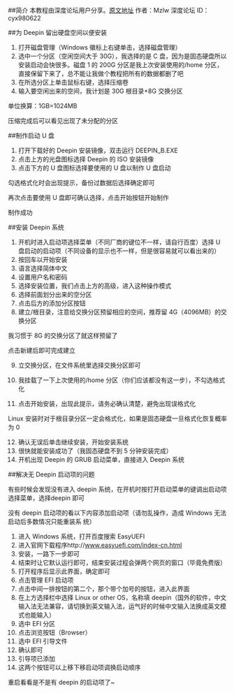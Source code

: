 ##简介
本教程由深度论坛用户分享。[原文地址](https://bbs.deepin.org/forum.php?mod=viewthread&tid=135870)
作者：Mzlw
深度论坛 ID：cyx980622

##为 Deepin 留出硬盘空间以便安装
1. 打开磁盘管理（Windows 徽标上右键单击，选择磁盘管理）
2. 选中一个分区（空闲空间大于 30G），我选择的是 C 盘，因为是固态硬盘所以安装启动会快很多。磁盘 1 的 200G 分区是我上次安装使用的/home 分区，直接保留下来了，总不能让我做个教程把所有的数据都删了吧
3. 在所选分区上单击鼠标右键，选择压缩卷
4. 输入要空闲出来的空间，我计划是 30G 根目录+8G 交换分区

单位换算：1GB=1024MB

压缩完成后可以看见出现了未分配的分区

##制作启动 U 盘

1. 打开下载好的 Deepin 安装镜像，双击运行 DEEPIN_B.EXE
2. 点击上方的光盘图标选择 Deepin 的 ISO 安装镜像
3. 点击下方的 U 盘图标选择要使用的 U 盘以制作 U 盘启动

勾选格式化时会出现提示，备份过数据后选择确定即可

再次点击要使用 U 盘即可确认选择，点击开始按钮开始制作

制作成功

##安装 Deepin 系统

1. 开机时进入启动项选择菜单（不同厂商的键位不一样，请自行百度）选择 U 盘启动的启动项（不同设备的显示也不一样，但是很容易就可以看出来的）
2. 按回车以开始安装
3. 语言选择简体中文
4. 设置用户名和密码
5. 选择安装位置，我们点击上方的高级，进入这种操作模式
6. 选择前面划分出来的空分区
7. 点击后方的添加分区按钮
8. 建立/根目录，注意给交换分区预留相应的空间，推荐留 4G（4096MB）的交换分区

我习惯于 8G 的交换分区了就这样预留了

点击新建后即可完成建立

9. 立交换分区，在文件系统里选择交换分区即可

10. 我挂载了一下上次使用的/home 分区（你们应该都没有这一步），不勾选格式化
11. 点击开始安装，出现此提示，请务必确认清楚，避免出现误格式化

Linux 安装时对于根目录分区一定会格式化，如果是固态硬盘一旦格式化恢复概率为 0

12. 确认无误后单击继续安装，开始安装系统
13. 很快就能安装成功了（我固态硬盘不到 5 分钟安装完成）
14. 开机出现 Deepin 的 GRUB 启动菜单，直接进入 Deepin 系统

##解决无 Deepin 启动项的问题

有些时候会发现没有进入 deepin 系统，在开机时按打开启动菜单的键调出启动项选择菜单，选择deepin 即可

没有 deepin 启动项的看以下内容添加启动项（请勿乱操作，造成 Windows 无法启动后多数情况只能重装系
统）

1. 进入 Windows 系统，打开百度搜索 EasyUEFI
2. 进入官网下载程序http://www.easyuefi.com/index-cn.html
3. 安装，一路下一步即可
4. 结束时让它默认运行即可，结束安装过程会弹两个网页的窗口（毕竟免费版）
5. 打开程序后显示此界面，确定即可
6. 点击管理 EFI 启动项
7. 点击中间一排按钮的第二个，那个带个加号的按钮，进入此界面
8. 在上方选择栏中选择 Linux or other OS，名称填 deepin（国外的软件，中文输入法无法兼容，请切换到英文输入法，运气好的时候中文输入法换成英文模式也能输入）
9. 选中 EFI 分区
10. 点击浏览按钮（Browser）
11. 选中 EFI 引导文件
12. 确认即可
13. 引导项已添加
14. 这两个按钮可以上移下移启动项调换启动顺序

重启看看是不是有 deepin 的启动项了~